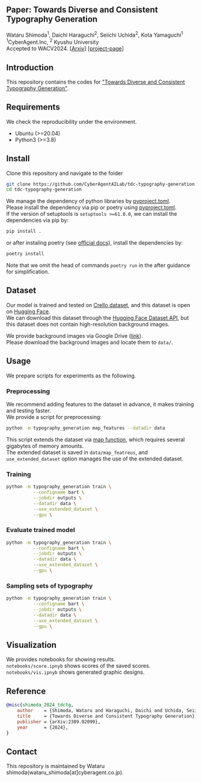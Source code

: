 ## Paper: Towards Diverse and Consistent Typography Generation
Wataru Shimoda<sup>1</sup>, Daichi Haraguchi<sup>2</sup>, Seiichi Uchida<sup>2</sup>, Kota Yamaguchi<sup>1</sup>  
<sup>1</sup>CyberAgent.Inc, <sup>2</sup> Kyushu University  
Accepted to WACV2024.
[[Arxiv](https://arxiv.org/abs/2309.02099)]
[[project-page]()]

## Introduction
This repository contains the codes for ["Towards Diverse and Consistent Typography Generation"](https://arxiv.org/abs/2309.02099).

## Requirements
We check the reproducibility under the environment.
- Ubuntu (>=20.04)
- Python3 (>=3.8)


## Install
Clone this repository and navigate to the folder

``` sh
git clone https://github.com/CyberAgentAILab/tdc-typography-generation.git
cd tdc-typography-generation
```

We manage the dependency of python libraries by [pyproject.toml]().  
Please install the dependency via pip or poetry using [pyproject.toml]().  
If the version of setuptools is `setuptools >=61.0.0`, we can install the dependencies via pip by:
``` sh
pip install .
```
or after instaling poetry (see [official docs](https://python-poetry.org/docs/)), install the dependencies by:
``` sh
poetry install
```
Note that we omit the head of commands `poetry run` in the after guidance for simplification.

## Dataset
Our model is trained and tested on [Crello dataset](https://huggingface.co/datasets/cyberagent/crello), and this dataset is open on [Hugging Face](https://huggingface.co/).  
We can download this dataset through the [Hugging Face Dataset API](https://huggingface.co/docs/datasets/index), but this dataset does not contain high-resolution background images. 

We provide background images via Google Drive ([link]()).  
Please download the background images and locate them to `data/`.  

## Usage
We prepare scripts for experiments as the following.

### Preprocessing
We recommend adding features to the dataset in advance, it makes training and testing faster.  
We provide a script for preprocessing:
``` sh
python -m typography_generation map_features --datadir data
```
This script extends the dataset via [map function](https://huggingface.co/docs/datasets/v2.15.0/en/package_reference/main_classes#datasets.Dataset.map), which requires several gigabytes of memory amounts.  
The extended dataset is saved in `data/map_featreus`, and `use_extended_dataset` option manages the use of the extended dataset.

### Training

``` sh
python -m typography_generation train \
          --configname bart \
          --jobdir outputs \
          --datadir data \
          --use_extended_dataset \
          --gpu \
```

### Evaluate trained model
``` sh
python -m typography_generation train \
          --configname bart \
          --jobdir outputs \
          --datadir data \
          --use_extended_dataset \
          --gpu \
```

### Sampling sets of typography
``` sh
python -m typography_generation train \
          --configname bart \
          --jobdir outputs \
          --datadir data \
          --use_extended_dataset \
          --gpu \
```


## Visualization
We provides notebooks for showing results.  
`notebooks/score.ipnyb` shows scores of the saved scores.  
`notebooks/vis.ipnyb` shows generated graphic designs.  

## Reference
```bibtex
@misc{shimoda_2024_tdctg,
    author    = {Shimoda, Wataru and Haraguchi, Daichi and Uchida, Seiichi and Yamaguchi, Kota},
    title     = {Towards Diverse and Consistent Typography Generation},
    publisher = {arXiv:2309.02099},
    year      = {2024},
}
```

## Contact
This repository is maintained by Wataru shimoda(wataru_shimoda[at]cyberagent.co.jp).